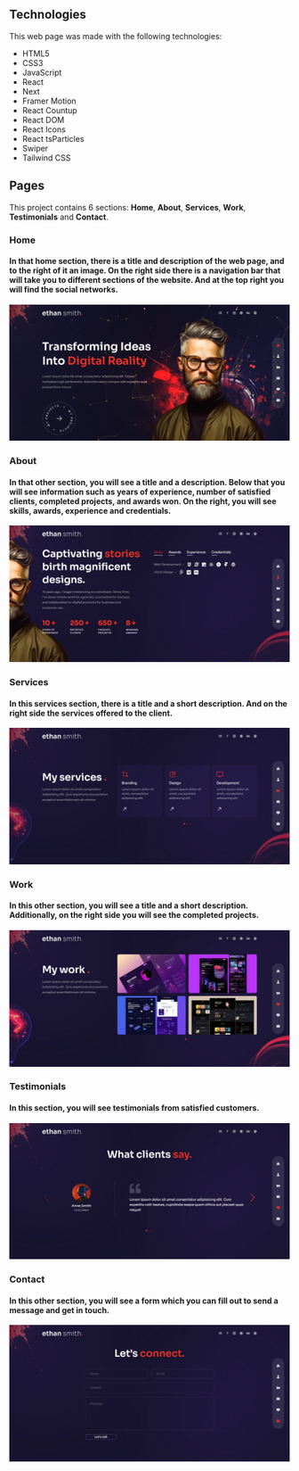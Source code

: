 
## Technologies
This web page was made with the following technologies:
- HTML5
- CSS3
- JavaScript
- React
- Next
- Framer Motion
- React Countup
- React DOM
- React Icons
- React tsParticles
- Swiper
- Tailwind CSS

## Pages
This project contains 6 sections: **Home**, **About**, **Services**, **Work**, **Testimonials** and **Contact**.

### Home
#### In that home section, there is a title and description of the web page, and to the right of it an image. On the right side there is a navigation bar that will take you to different sections of the website. And at the top right you will find the social networks.
![preview home](public/home-preview.jpeg)
 
### About
#### In that other section, you will see a title and a description. Below that you will see information such as years of experience, number of satisfied clients, completed projects, and awards won. On the right, you will see skills, awards, experience and credentials.
![preview about](public/about-preview.jpeg)

### Services
#### In this services section, there is a title and a short description. And on the right side the services offered to the client.
![preview services](public/services-preview.jpeg)

### Work
#### In this other section, you will see a title and a short description. Additionally, on the right side you will see the completed projects.
![preview work](public/work-preview.jpeg)

### Testimonials
#### In this section, you will see testimonials from satisfied customers.
![preview testimonials](public/testimonials-preview.jpeg)

### Contact
#### In this other section, you will see a form which you can fill out to send a message and get in touch.
![preview contact](public/contact-preview.jpeg)
